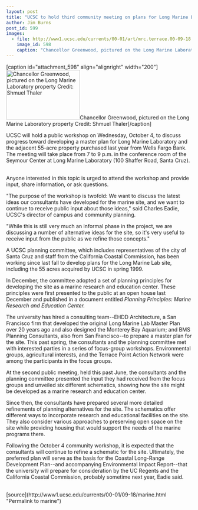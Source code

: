 ```yaml
---
layout: post
title: "UCSC to hold third community meeting on plans for Long Marine Laboratory property"
author: Jim Burns
post_id: 599
images:
  - file: http://www1.ucsc.edu/currents/00-01/art/mrc.terrace.00-09-18.jpg
    image_id: 598
    caption: "Chancellor Greenwood, pictured on the Long Marine Laboratory property Credit: Shmuel Thaler"
---
```


[caption id="attachment_598" align="alignright" width="200"]<a href="http://localhost/mysite/wp-content/uploads/2000/09/mrc.terrace.00-09-18.jpg"><img class="size-full wp-image-598" src="http://localhost/mysite/wp-content/uploads/2000/09/mrc.terrace.00-09-18.jpg" alt="Chancellor Greenwood, pictured on the Long Marine Laboratory property Credit: Shmuel Thaler" width="200" height="134" /></a>Chancellor Greenwood, pictured on the Long Marine Laboratory property Credit: Shmuel Thaler[/caption]
<p>
  UCSC will hold a public workshop on Wednesday, October 4, to discuss progress toward developing a master plan for Long Marine Laboratory and the adjacent 55-acre property purchased last year from Wells Fargo Bank. The meeting will take place from 7 to 9 p.m. in the conference room of the Seymour Center at Long Marine Laboratory (100 Shaffer Road, Santa Cruz).
</p><br>
Anyone interested in this topic is urged to attend the workshop and provide input, share information, or ask questions.
<p>
  "The purpose of the workshop is twofold: We want to discuss the latest ideas our consultants have developed for the marine site, and we want to continue to receive public input about those ideas," said Charles Eadie, UCSC's director of campus and community planning.
</p>
<p>
  "While this is still very much an informal phase in the project, we are discussing a number of alternative ideas for the site, so it's very useful to receive input from the public as we refine those concepts."
</p>
<p>
  A UCSC planning committee, which includes representatives of the city of Santa Cruz and staff from the California Coastal Commission, has been working since last fall to develop plans for the Long Marine Lab site, including the 55 acres acquired by UCSC in spring 1999.
</p>
<p>
  In December, the committee adopted a set of planning principles for developing the site as a marine research and education center. These principles were first presented to the public at an open house last December and published in a document entitled <i>Planning Principles: Marine Research and Education Center.</i>
</p>
<p>
  The university has hired a consulting team--EHDD Architecture, a San Francisco firm that developed the original Long Marine Lab Master Plan over 20 years ago and also designed the Monterey Bay Aquarium; and BMS Planning Consultants, also from San Francisco--to prepare a master plan for the site. This past spring, the consultants and the planning committee met with interested parties in a series of focus-group workshops. Environmental groups, agricultural interests, and the Terrace Point Action Network were among the participants in the focus groups.
</p>
<p>
  At the second public meeting, held this past June, the consultants and the planning committee presented the input they had received from the focus groups and unveiled six different schematics, showing how the site might be developed as a marine research and education center.
</p>
<p>
  Since then, the consultants have prepared several more detailed refinements of planning alternatives for the site. The schematics offer different ways to incorporate research and educational facilities on the site. They also consider various approaches to preserving open space on the site while providing housing that would support the needs of the marine programs there.
</p>
<p>
  Following the October 4 community workshop, it is expected that the consultants will continue to refine a schematic for the site. Ultimately, the preferred plan will serve as the basis for the Coastal Long-Range Development Plan--and accompanying Environmental Impact Report--that the university will prepare for consideration by the UC Regents and the California Coastal Commission, probably sometime next year, Eadie said.<br>
  <br>

</p>
[source](http://www1.ucsc.edu/currents/00-01/09-18/marine.html "Permalink to marine")
